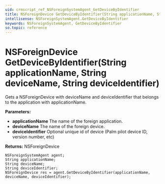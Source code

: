```yaml
---
uid: crmscript_ref_NSForeignSystemAgent_GetDeviceByIdentifier
title: NSForeignDevice GetDeviceByIdentifier(String applicationName, String deviceName, String deviceIdentifier)
intellisense: NSForeignSystemAgent.GetDeviceByIdentifier
keywords: NSForeignSystemAgent, GetDeviceByIdentifier
so.topic: reference
---
```


# NSForeignDevice GetDeviceByIdentifier(String applicationName, String deviceName, String deviceIdentifier)

Gets a NSForeignDevice with deviceName and deviceIdentifier that belongs to the application with applicationName.

**Parameters:**
 - **applicationName** The name of the foreign application.
 - **deviceName** The name of the foreign device.
 - **deviceIdentifier** Optional unique id of device (Palm pilot device ID, version number, etc)

**Returns:** NSForeignDevice

```crmscript
NSForeignSystemAgent agent;
String applicationName;
String deviceName;
String deviceIdentifier;
NSForeignDevice res = agent.GetDeviceByIdentifier(applicationName, deviceName, deviceIdentifier);
```

